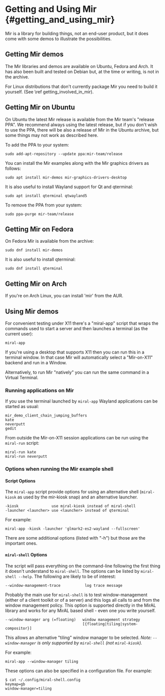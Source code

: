 Getting and Using Mir  {#getting_and_using_mir}
=====================

Mir is a library for building things, not an end-user product, but it does come
with some demos to illustrate the possibilities.

Getting Mir demos
-----------------

The Mir libraries and demos are available on Ubuntu, Fedora and Arch. It has 
also been built and tested on Debian but, at the time or writing, is not in the
archive.

For Linux distributions that don't currently package Mir you need to build it
yourself. (See \ref getting_involved_in_mir).

## Getting Mir on Ubuntu

On Ubuntu the latest Mir release is available from the Mir team's "release PPA".
We recommend always using the latest release, but if you don't wish to use the
PPA, there will be also a release of Mir in the Ubuntu archive, but some things
may not work as described here.

To add the PPA to your system:

    sudo add-apt-repository --update ppa:mir-team/release

You can install the Mir examples along with the Mir graphics drivers as follows:

    sudo apt install mir-demos mir-graphics-drivers-desktop

It is also useful to install Wayland support for Qt and qterminal:

    sudo apt install qterminal qtwayland5

To remove the PPA from your system:

    sudo ppa-purge mir-team/release

## Getting Mir on Fedora

On Fedora Mir is available from the archive:

    sudo dnf install mir-demos

It is also useful to install qterminal:

    sudo dnf install qterminal

## Getting Mir on Arch

If you're on Arch Linux, you can install 'mir' from the AUR.

Using Mir demos
---------------

For convenient testing under X11 there's a "miral-app" script that wraps the
commands used to start a server and then launches a terminal (as the current
user):

    miral-app

If you're using a desktop that supports X11 then you can run this in a terminal
window. In that case Mir will automatically select a "Mir-on-X11" backend and
run in a Window.

Alternatively, to run Mir "natively" you can run the same command in a Virtual
Terminal.
   
### Running applications on Mir

If you use the terminal launched by `miral-app` Wayland applications can be
started as usual:

    mir_demo_client_chain_jumping_buffers
    kate
    neverputt
    gedit

From outside the Mir-on-X11 session applications can be run using the
`miral-run` script:

    miral-run kate
    miral-run neverputt

### Options when running the Mir example shell

#### Script Options

The `miral-app` script provide options for using an alternative shell
(`miral-kiosk` as used by the mir-kiosk snap) and an alternative launcher.

    -kiosk               use miral-kiosk instead of miral-shell
    -launcher <launcher> use <launcher> instead of qterminal

For  example:

    miral-app -kiosk -launcher 'glmark2-es2-wayland --fullscreen'

There are some additional options (listed with "-h") but those are the important
ones.

#### `miral-shell` Options

The script will pass everything on the command-line following the first thing it
doesn't understand to `miral-shell`. The options can be listed by
`miral-shell --help`. The following are likely to be of interest:

    --window-management-trace           log trace message

Probably the main use for `miral-shell` is to test window-management (either of
a client toolkit or of a server) and this logs all calls to and from the window 
management policy. This option is supported directly in the MirAL library and
works for any MirAL based shell - even one you write yourself.

    --window-manager arg (=floating)   window management strategy 
                                       [{floating|tiling|system-compositor}]

This allows an alternative "tiling" window manager to be selected. *Note: 
`--window-manager` is only supported by `miral-shell` (not `miral-kiosk`).*

For  example:

    miral-app --window-manager tiling

These options can also be specified in a configuration file. For example:

    $ cat ~/.config/miral-shell.config 
    keymap=gb
    window-manager=tiling